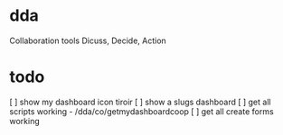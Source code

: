 # dda
Collaboration tools Dicuss, Decide, Action

# todo
[ ] show my dashboard icon tiroir
[ ] show a slugs dashboard
[ ] get all scripts working 
    - /dda/co/getmydashboardcoop
[ ] get all create forms working
